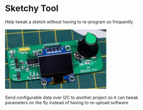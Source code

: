 # Sketchy Tool
Help tweak a sketch without having to re-program so frequently<br><br>
![pcb](Assembled_PCB.jpg)<br><br>
Send configurable data over I2C to another project so it can tweak parameters on the fly instead of having to re-upload software
